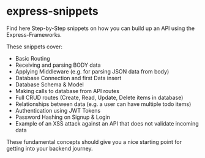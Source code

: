 # express-snippets

Find here Step-by-Step snippets on how you can build up an API using the Express-Frameworks.

These snippets cover:
- Basic Routing
- Receiving and parsing BODY data
- Applying Middleware (e.g. for parsing JSON data from body)
- Database Connection and first Data insert
- Database Schema & Model
- Making calls to database from API routes
- Full CRUD routes (Create, Read, Update, Delete items in database)
- Relationships between data (e.g. a user can have multiple todo items)
- Authentication using JWT Tokens
- Password Hashing on Signup & Login
- Example of an XSS attack against an API that does not validate incoming data

These fundamental concepts should give you a nice starting point for getting into your backend journey.
